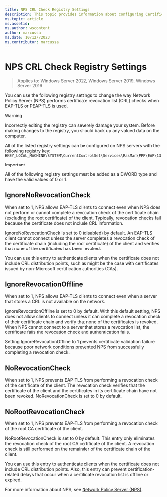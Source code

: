 ```yaml
---
title: NPS CRL Check Registry Settings
description: This topic provides information about configuring Certificate Revocation List settings for EAP-TLS authentication on a Network Policy Server.
ms.topic: article
ms.assetid: 
ms.author: wscontent
author: marcussa
ms.date: 10/12//2023
ms.contributor: marcussa
---
```

# NPS CRL Check Registry Settings

>Applies to: Windows Server 2022, Windows Server 2019, Windows Server 2016

You can use the following registry settings to change the way Network Policy Server (NPS) performs certificate revocation list (CRL) checks when EAP-TLS or PEAP-TLS is used.

> [!Warning]
> Incorrectly editing the registry can severely damage your system. Before making changes to the registry, you should back up any valued data on the computer.  

All of the listed registry settings can be configured on NPS servers with the following registry key:  
`HKEY_LOCAL_MACHINE\SYSTEM\CurrentControlSet\Services\RasMan\PPP\EAP\13`

> [!Important]
> All of the following registry settings must be added as a DWORD type and have the valid values of 0 or 1.  

## IgnoreNoRevocationCheck  

When set to 1, NPS allows EAP-TLS clients to connect even when NPS does not perform or cannot complete a revocation check of the certificate chain (excluding the root certificate) of the client. Typically, revocation checks fail because the certificate does not include CRL information.  
  
IgnoreNoRevocationCheck is set to 0 (disabled) by default. An EAP-TLS client cannot connect unless the server completes a revocation check of the certificate chain (including the root certificate) of the client and verifies that none of the certificates has been revoked.  
  
You can use this entry to authenticate clients when the certificate does not include CRL distribution points, such as might be the case with certificates issued by non-Microsoft certification authorities (CAs).  
  
## IgnoreRevocationOffline  

When set to 1, NPS allows EAP-TLS clients to connect even when a server that stores a CRL is not available on the network.  

IgnoreRevocationOffline is set to 0 by default. With this default setting, NPS does not allow clients to connect unless it can complete a revocation check of their certificate chain and verify that none of the certificates is revoked. When NPS cannot connect to a server that stores a revocation list, the certificate fails the revocation check and authentication fails.  
  
Setting IgnoreRevocationOffline to 1 prevents certificate validation failure because poor network conditions prevented NPS from successfully completing a revocation check.  
  
## NoRevocationCheck  
  
When set to 1, NPS prevents EAP-TLS from performing a revocation check of the certificate of the client. The revocation check verifies that the certificate of the client and the certificates in its certificate chain have not been revoked. NoRevocationCheck is set to 0 by default.  
  
## NoRootRevocationCheck  
  
When set to 1, NPS prevents EAP-TLS from performing a revocation check of the root CA certificate of the client.  
  
NoRootRevocationCheck is set to 0 by default. This entry only eliminates the revocation check of the root CA certificate of the client. A revocation check is still performed on the remainder of the certificate chain of the client.  
  
You can use this entry to authenticate clients when the certificate does not include CRL distribution points. Also, this entry can prevent certification-related delays that occur when a certificate revocation list is offline or expired.  
  
For more information about NPS, see [Network Policy Server (NPS)](nps-top.md).  
